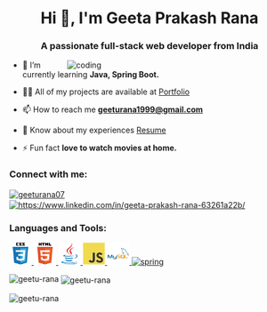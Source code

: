 
<h1 align="center">Hi 👋, I'm Geeta Prakash Rana</h1>
<h3 align="center">A passionate full-stack web developer from India</h3>

<img align="right" alt="coding" width="400" src="https://r7q6w9z6.rocketcdn.me/career/wp-content/uploads/2020/03/hello.gif">

- 🌱 I’m currently learning **Java, Spring Boot.**

- 👨‍💻 All of my projects are available at [Portfolio](https://geeta-prakash-portfolio.netlify.app/)

- 📫 How to reach me **geeturana1999@gmail.com**

- 📄 Know about my experiences [Resume](https://drive.google.com/file/d/1ECLMyE4KiP9yKSn8NIattjaxraGq2CVa/view?usp=sharing)

- ⚡ Fun fact **love to watch movies at home.**

<h3 align="left">Connect with me:</h3>
<p align="left">
<a href="https://twitter.com/geeturana07" target="blank"><img align="center" src="https://raw.githubusercontent.com/rahuldkjain/github-profile-readme-generator/master/src/images/icons/Social/twitter.svg" alt="geeturana07" height="30" width="40" /></a>
<a href="https://www.linkedin.com/in/geeta-prakash-rana-63261a22b/" target="blank"><img align="center" src="https://raw.githubusercontent.com/rahuldkjain/github-profile-readme-generator/master/src/images/icons/Social/linked-in-alt.svg" alt="https://www.linkedin.com/in/geeta-prakash-rana-63261a22b/" height="30" width="40" /></a>
</p>

<h3 align="left">Languages and Tools:</h3>
<p align="left"> <a href="https://www.w3schools.com/css/" target="_blank" rel="noreferrer"> <img src="https://raw.githubusercontent.com/devicons/devicon/master/icons/css3/css3-original-wordmark.svg" alt="css3" width="40" height="40"/> </a> <a href="https://www.w3.org/html/" target="_blank" rel="noreferrer"> <img src="https://raw.githubusercontent.com/devicons/devicon/master/icons/html5/html5-original-wordmark.svg" alt="html5" width="40" height="40"/> </a> <a href="https://www.java.com" target="_blank" rel="noreferrer"> <img src="https://raw.githubusercontent.com/devicons/devicon/master/icons/java/java-original.svg" alt="java" width="40" height="40"/> </a> <a href="https://developer.mozilla.org/en-US/docs/Web/JavaScript" target="_blank" rel="noreferrer"> <img src="https://raw.githubusercontent.com/devicons/devicon/master/icons/javascript/javascript-original.svg" alt="javascript" width="40" height="40"/> </a> <a href="https://www.mysql.com/" target="_blank" rel="noreferrer"> <img src="https://raw.githubusercontent.com/devicons/devicon/master/icons/mysql/mysql-original-wordmark.svg" alt="mysql" width="40" height="40"/> </a> <a href="https://spring.io/" target="_blank" rel="noreferrer"> <img src="https://www.vectorlogo.zone/logos/springio/springio-icon.svg" alt="spring" width="40" height="40"/> </a> </p>

<p><img align="left" src="https://github-readme-stats.vercel.app/api/top-langs?username=geetu-rana&show_icons=true&locale=en&layout=compact" alt="geetu-rana" /></p>
<p></p>
<p>&nbsp;<img align="center" src="https://github-readme-stats.vercel.app/api?username=geetu-rana&show_icons=true&locale=en" alt="geetu-rana" /></p>

<p><img align="center" src="https://github-readme-streak-stats.herokuapp.com/?user=geetu-rana&" alt="geetu-rana" /></p>

